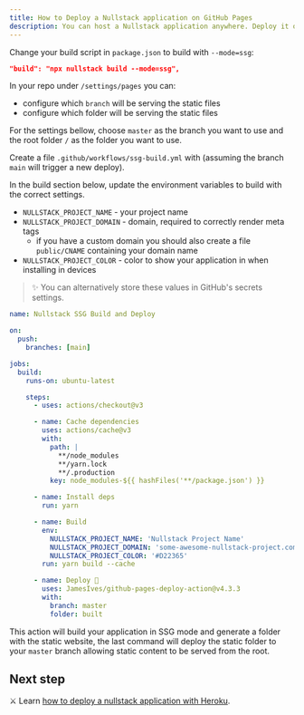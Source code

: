 ```yaml
---
title: How to Deploy a Nullstack application on GitHub Pages
description: You can host a Nullstack application anywhere. Deploy it on Vercel, Heroku, AWS, Azure, GitHub pages, or anywhere else.
---
```


Change your build script in `package.json` to build with `--mode=ssg`:

```json
"build": "npx nullstack build --mode=ssg",
```

In your repo under `/settings/pages` you can:

- configure which `branch` will be serving the static files
- configure which folder will be serving the static files

For the settings bellow, choose `master` as the branch you want to use and the root folder `/` as the folder you want to use.

Create a file `.github/workflows/ssg-build.yml` with (assuming the branch `main` will trigger a new deploy).

In the build section below, update the environment variables to build with the correct settings.

- `NULLSTACK_PROJECT_NAME` - your project name
- `NULLSTACK_PROJECT_DOMAIN` - domain, required to correctly render meta tags
  - if you have a custom domain you should also create a file `public/CNAME` containing your domain name
- `NULLSTACK_PROJECT_COLOR` - color to show your application in when installing in devices

> ✨ You can alternatively store these values in GitHub's secrets settings.

```yml
name: Nullstack SSG Build and Deploy

on:
  push:
    branches: [main]

jobs:
  build:
    runs-on: ubuntu-latest

    steps:
      - uses: actions/checkout@v3

      - name: Cache dependencies
        uses: actions/cache@v3
        with:
          path: |
            **/node_modules
            **/yarn.lock
            **/.production
          key: node_modules-${{ hashFiles('**/package.json') }}

      - name: Install deps
        run: yarn

      - name: Build
        env:
          NULLSTACK_PROJECT_NAME: 'Nullstack Project Name'
          NULLSTACK_PROJECT_DOMAIN: 'some-awesome-nullstack-project.com'
          NULLSTACK_PROJECT_COLOR: '#D22365'
        run: yarn build --cache

      - name: Deploy 🚀
        uses: JamesIves/github-pages-deploy-action@v4.3.3
        with:
          branch: master
          folder: built
```

This action will build your application in SSG mode and generate a folder with the static website, the last command will deploy the static folder to your `master` branch allowing static content to be served from the root.

## Next step

⚔ Learn [how to deploy a nullstack application with Heroku](/how-to-deploy-to-heroku).